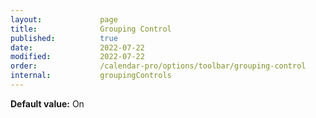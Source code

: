 ```yaml
---
layout:             page
title:              Grouping Control
published:          true
date:               2022-07-22
modified:           2022-07-22
order:              /calendar-pro/options/toolbar/grouping-control
internal:           groupingControls
---
```

**Default value:** On
